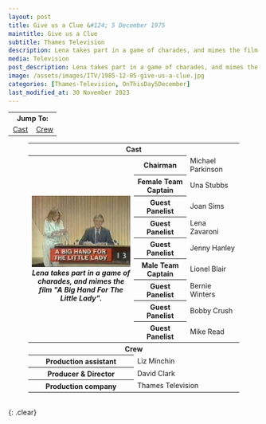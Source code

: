 ```yaml
---
layout: post
title: Give us a Clue &#124; 5 December 1975
maintitle: Give us a Clue
subtitle: Thames Television
description: Lena takes part in a game of charades, and mimes the film &quot;A Big Hand For The Little Lady&quot;.
media: Television
post_description: Lena takes part in a game of charades, and mimes the film &quot;A Big Hand For The Little Lady&quot;.
image: /assets/images/ITV/1985-12-05-give-us-a-clue.jpg
categories: [Thames-Television, OnThisDay5December]
last_modified_at: 30 November 2023
---
```


<table>
<tr align="center">
<th colspan="2">Jump To:</th>
</tr>
<tr align="center">
<td style="width:50%;"><a href="#cast">Cast</a></td>
<td style="width:50%;"><a href="#crew">Crew</a></td>
</tr>
</table>

<figure class="fig3">
<table>
<tr id="cast"><th colspan="3">Cast</th></tr>
<tr>
<th rowspan="10" class="top" style="width:50%;"><img src="/assets/images/ITV/1985-12-05-give-us-a-clue.jpg" class="full-width" /><br /><cite>Lena takes part in a game of charades, and mimes the film &quot;A Big Hand For The Little Lady&quot;.</cite></th>
</tr>
<tr><th style="width:25%;">Chairman</th><td>Michael Parkinson</td></tr>
<tr><th>Female Team Captain</th><td>Una Stubbs</td></tr>
<tr><th>Guest Panelist</th><td>Joan Sims</td></tr>
<tr><th>Guest Panelist</th><td>Lena Zavaroni</td></tr>
<tr><th>Guest Panelist</th><td>Jenny Hanley</td></tr>
<tr><th>Male Team Captain</th><td>Lionel Blair</td></tr>
<tr><th>Guest Panelist</th><td>Bernie Winters</td></tr>
<tr><th>Guest Panelist</th><td>Bobby Crush</td></tr>
<tr><th>Guest Panelist</th><td>Mike Read</td></tr>
<tr id="crew" class="split"><th colspan="3">Crew</th></tr>
<tr><th style="width:50%;">Production assistant</th><td colspan="2" style="width:50%;">Liz Minchin</td></tr>
<tr><th>Producer & Director</th><td colspan="2">David Clark</td></tr>
<tr><th>Production company</th><td colspan="2">Thames Television</td></tr>
</table>
</figure>

<br />{: .clear}

<style>
#crew {scroll-margin-top: -3px;}
</style>

